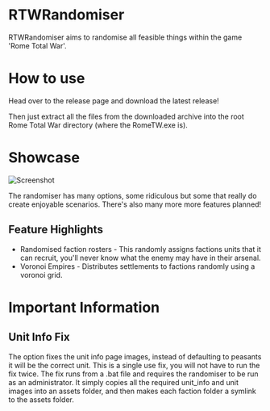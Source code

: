 # RTWRandomiser
RTWRandomiser aims to randomise all feasible things within the game 'Rome Total War'.

# How to use
Head over to the release page and download the latest release! 

Then just extract all the files from the downloaded archive into the root Rome Total War directory (where the RomeTW.exe is). 

# Showcase
![Screenshot](https://i.imgur.com/NnHqeim.png "Randomiser Screenshot")

The randomiser has many options, some ridiculous but some that really do create enjoyable scenarios. There's also many more more features planned!
 
## Feature Highlights
* Randomised faction rosters - This randomly assigns factions units that it can recruit, you'll never know what the enemy may have in their arsenal.
* Voronoi Empires - Distributes settlements to factions randomly using a voronoi grid. 

# Important Information
## Unit Info Fix
The option fixes the unit info page images, instead of defaulting to peasants it will be the correct unit. 
This is a single use fix, you will not have to run the fix twice.
The fix runs from a .bat file and requires the randomiser to be run as an administrator.
It simply copies all the required unit_info and unit images into an assets folder, and then makes each faction folder a symlink to the assets folder.

